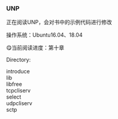 ### UNP  

正在阅读UNP，会对书中的示例代码进行修改  

操作系统：Ubuntu16.04、18.04  

😋当前阅读进度：第十章  

Directory:  

introduce  
lib  
libfree  
tcpcliserv  
select  
udpcliserv  
sctp  
